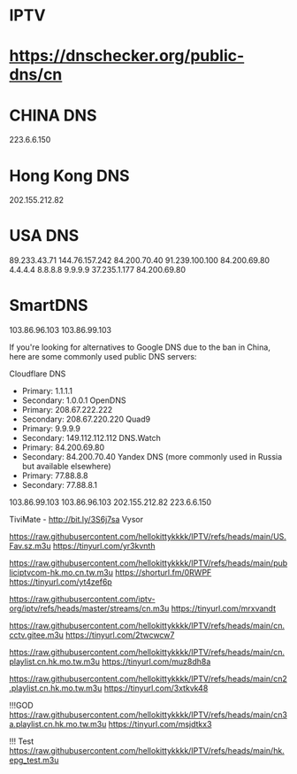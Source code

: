 # IPTV

#  https://dnschecker.org/public-dns/cn

#  CHINA DNS
223.6.6.150

# Hong Kong DNS
202.155.212.82

# USA DNS
89.233.43.71
144.76.157.242
84.200.70.40
91.239.100.100
84.200.69.80
4.4.4.4
8.8.8.8
9.9.9.9
37.235.1.177
84.200.69.80

#  SmartDNS
103.86.96.103
103.86.99.103


If you're looking for alternatives to Google DNS due to the ban in China, here are some commonly used public DNS servers:

Cloudflare DNS
- Primary: 1.1.1.1
- Secondary: 1.0.0.1
OpenDNS
- Primary: 208.67.222.222
- Secondary: 208.67.220.220
Quad9
- Primary: 9.9.9.9
- Secondary: 149.112.112.112
DNS.Watch
- Primary: 84.200.69.80
- Secondary: 84.200.70.40
Yandex DNS (more commonly used in Russia but available elsewhere)
- Primary: 77.88.8.8
- Secondary: 77.88.8.1


103.86.99.103
103.86.96.103
202.155.212.82
223.6.6.150



TiviMate - http://bit.ly/3S6j7sa
Vysor


https://raw.githubusercontent.com/hellokittykkkk/IPTV/refs/heads/main/US.Fav.sz.m3u
https://tinyurl.com/yr3kvnth

https://raw.githubusercontent.com/hellokittykkkk/IPTV/refs/heads/main/publiciptvcom-hk.mo.cn.tw.m3u
https://shorturl.fm/0RWPF
https://tinyurl.com/yt4zef6p

https://raw.githubusercontent.com/iptv-org/iptv/refs/heads/master/streams/cn.m3u
https://tinyurl.com/mrxvandt

https://raw.githubusercontent.com/hellokittykkkk/IPTV/refs/heads/main/cn.cctv.gitee.m3u
https://tinyurl.com/2twcwcw7

https://raw.githubusercontent.com/hellokittykkkk/IPTV/refs/heads/main/cn.playlist.cn.hk.mo.tw.m3u
https://tinyurl.com/muz8dh8a

https://raw.githubusercontent.com/hellokittykkkk/IPTV/refs/heads/main/cn2.playlist.cn.hk.mo.tw.m3u
https://tinyurl.com/3xtkvk48

!!!GOD
https://raw.githubusercontent.com/hellokittykkkk/IPTV/refs/heads/main/cn3a.playlist.cn.hk.mo.tw.m3u
https://tinyurl.com/msjdtkx3

!!! Test
https://raw.githubusercontent.com/hellokittykkkk/IPTV/refs/heads/main/hk.epg_test.m3u

